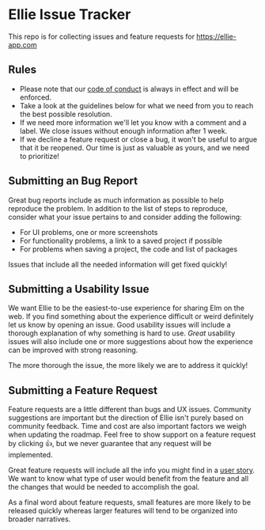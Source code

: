 # Ellie Issue Tracker

This repo is for collecting issues and feature requests for https://ellie-app.com

## Rules

- Please note that our [code of conduct](CODE_OF_CONDUCT.md) is always in effect and will be enforced.
- Take a look at the guidelines below for what we need from you to reach the best possible resolution.
- If we need more information we'll let you know with a comment and a label. We close issues without enough information after 1 week.
- If we decline a feature request or close a bug, it won't be useful to argue that it be reopened. Our time is just as valuable as yours, and we need to prioritize!

## Submitting an Bug Report

Great bug reports include as much information as possible to help reproduce the problem. 
In addition to the list of steps to reproduce, consider what your issue pertains to
and consider adding the following:

- For UI problems, one or more screenshots
- For functionality problems, a link to a saved project if possible
- For problems when saving a project, the code and list of packages

Issues that include all the needed information will get fixed quickly!

## Submitting a Usability Issue

We want Ellie to be the easiest-to-use experience for sharing Elm on the web. If you
find something about the experience difficult or weird definitely let us know by
opening an issue. Good usability issues will include a thorough explanation of why
something is hard to use. _Great_ usability issues will also include one or more
suggestions about how the experience can be improved with strong reasoning.

The more thorough the issue, the more likely we are to address it quickly!

## Submitting a Feature Request

Feature requests are a little different than bugs and UX issues. Community suggestions
are important but the direction of Ellie isn't purely based on community feedback. Time
and cost are also important factors we weigh when updating the roadmap. Feel free to show
support on a feature request by clicking :+1:, but we never guarantee that any request
will be implemented.

Great feature requests will include all the info you might find in a [user story](https://en.wikipedia.org/wiki/User_story).
We want to know what type of user would benefit from the feature and all the changes
that would be needed to accomplish the goal.

As a final word about feature requests, small features are more likely to be released
quickly whereas larger features will tend to be organized into broader narratives.
